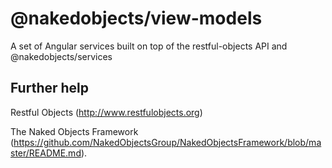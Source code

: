 # @nakedobjects/view-models

A set of Angular services built on top of the restful-objects API and @nakedobjects/services

## Further help

Restful Objects
(http://www.restfulobjects.org)

The Naked Objects Framework
(https://github.com/NakedObjectsGroup/NakedObjectsFramework/blob/master/README.md).